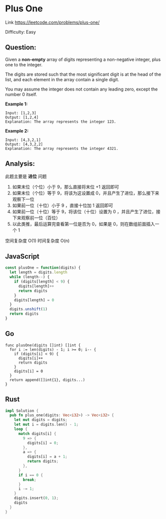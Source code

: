 # Plus One

Link https://leetcode.com/problems/plus-one/

Difficulty: Easy

## Question:

Given a **non-empty** array of digits representing a non-negative integer, plus one to the integer.

The digits are stored such that the most significant digit is at the head of the list, and each element in the array contain a single digit.

You may assume the integer does not contain any leading zero, except the number 0 itself.

**Example 1:**

```
Input: [1,2,3]
Output: [1,2,4]
Explanation: The array represents the integer 123.
```

**Example 2:**
```
Input: [4,3,2,1]
Output: [4,3,2,2]
Explanation: The array represents the integer 4321.
```

## Analysis:

此题主要是 **进位** 问题

1. 如果末位（个位）小于 9，那么直接将末位 +1 返回即可
2. 如果末位（个位）等于 9，将该为这设置成 0，并且产生了进位，那么接下来观察下一位
  1. 如果前一位（十位）小于 9 ，直接十位加 1 返回即可
  2. 如果前一位（十位）等于 9，将该位（十位）设置为 0 ，并且产生了进位，接下来观察前一位（百位）
3. 以此类推，最后运算完查看第一位是否为 0，如果是 0，则在数组前面插入一个 1

空间复杂度 O(1)
时间复杂度 O(n)

## JavaScript

```JavaScript
const plusOne = function(digits) {
  let length = digits.length
  while (length--) {
    if (digits[length] < 9) {
      digits[length]++
      return digits
    }
    digits[length] = 0
  }
  digits.unshift(1)
  return digits
}
```

## Go

```golang
func plusOne(digits []int) []int {
  for i := len(digits) - 1; i >= 0; i-- {
    if (digits[i] < 9) {
      digits[i]++
      return digits
    }
    digits[i] = 0
  }
  return append([]int{1}, digits...)
}
```

## Rust

```rust
impl Solution {
  pub fn plus_one(digits: Vec<i32>) -> Vec<i32> {
    let mut digits = digits;
    let mut i = digits.len() - 1;
    loop {
      match digits[i] {
        9 => {
          digits[i] = 0;
        },
        a => {
          digits[i] = a + 1;
          return digits;
        },
      }
      if i == 0 {
        break;
      }
      i -= 1;
    }
    digits.insert(0, 1);
    digits
  }
}
```

